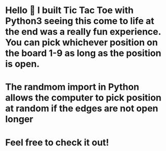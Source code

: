 # Hello 👋 I built Tic Tac Toe with Python3 seeing this come to life at the end was a really fun experience. You can pick whichever position on the board 1-9 as long as the position is open.
# The randmom import in Python allows the computer to pick position at random if the edges are not open longer
# Feel free to check it out!

